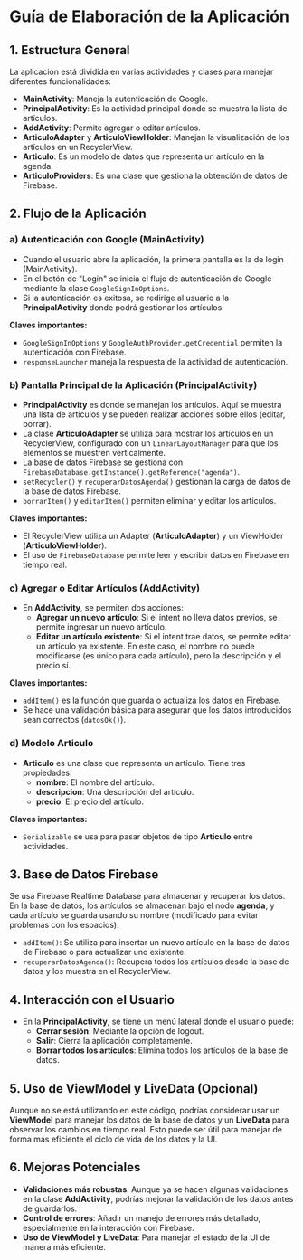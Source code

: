 # Guía de Elaboración de la Aplicación

## 1. Estructura General

La aplicación está dividida en varias actividades y clases para manejar diferentes funcionalidades:

- **MainActivity**: Maneja la autenticación de Google.
- **PrincipalActivity**: Es la actividad principal donde se muestra la lista de artículos.
- **AddActivity**: Permite agregar o editar artículos.
- **ArticuloAdapter** y **ArticuloViewHolder**: Manejan la visualización de los artículos en un RecyclerView.
- **Articulo**: Es un modelo de datos que representa un artículo en la agenda.
- **ArticuloProviders**: Es una clase que gestiona la obtención de datos de Firebase.

## 2. Flujo de la Aplicación

### a) Autenticación con Google (MainActivity)

- Cuando el usuario abre la aplicación, la primera pantalla es la de login (MainActivity).
- En el botón de "Login" se inicia el flujo de autenticación de Google mediante la clase `GoogleSignInOptions`.
- Si la autenticación es exitosa, se redirige al usuario a la **PrincipalActivity** donde podrá gestionar los artículos.

**Claves importantes:**
- `GoogleSignInOptions` y `GoogleAuthProvider.getCredential` permiten la autenticación con Firebase.
- `responseLauncher` maneja la respuesta de la actividad de autenticación.

### b) Pantalla Principal de la Aplicación (PrincipalActivity)

- **PrincipalActivity** es donde se manejan los artículos. Aquí se muestra una lista de artículos y se pueden realizar acciones sobre ellos (editar, borrar).
- La clase **ArticuloAdapter** se utiliza para mostrar los artículos en un RecyclerView, configurado con un `LinearLayoutManager` para que los elementos se muestren verticalmente.
- La base de datos Firebase se gestiona con `FirebaseDatabase.getInstance().getReference("agenda")`.
- `setRecycler()` y `recuperarDatosAgenda()` gestionan la carga de datos de la base de datos Firebase.
- `borrarItem()` y `editarItem()` permiten eliminar y editar los artículos.

**Claves importantes:**
- El RecyclerView utiliza un Adapter (**ArticuloAdapter**) y un ViewHolder (**ArticuloViewHolder**).
- El uso de `FirebaseDatabase` permite leer y escribir datos en Firebase en tiempo real.

### c) Agregar o Editar Artículos (AddActivity)

- En **AddActivity**, se permiten dos acciones:
  - **Agregar un nuevo artículo**: Si el intent no lleva datos previos, se permite ingresar un nuevo artículo.
  - **Editar un artículo existente**: Si el intent trae datos, se permite editar un artículo ya existente. En este caso, el nombre no puede modificarse (es único para cada artículo), pero la descripción y el precio sí.

**Claves importantes:**
- `addItem()` es la función que guarda o actualiza los datos en Firebase.
- Se hace una validación básica para asegurar que los datos introducidos sean correctos (`datosOk()`).

### d) Modelo Articulo

- **Articulo** es una clase que representa un artículo. Tiene tres propiedades:
  - **nombre**: El nombre del artículo.
  - **descripcion**: Una descripción del artículo.
  - **precio**: El precio del artículo.

**Claves importantes:**
- `Serializable` se usa para pasar objetos de tipo **Articulo** entre actividades.

## 3. Base de Datos Firebase

Se usa Firebase Realtime Database para almacenar y recuperar los datos. En la base de datos, los artículos se almacenan bajo el nodo **agenda**, y cada artículo se guarda usando su nombre (modificado para evitar problemas con los espacios).

- `addItem()`: Se utiliza para insertar un nuevo artículo en la base de datos de Firebase o para actualizar uno existente.
- `recuperarDatosAgenda()`: Recupera todos los artículos desde la base de datos y los muestra en el RecyclerView.

## 4. Interacción con el Usuario

- En la **PrincipalActivity**, se tiene un menú lateral donde el usuario puede:
  - **Cerrar sesión**: Mediante la opción de logout.
  - **Salir**: Cierra la aplicación completamente.
  - **Borrar todos los artículos**: Elimina todos los artículos de la base de datos.

## 5. Uso de ViewModel y LiveData (Opcional)

Aunque no se está utilizando en este código, podrías considerar usar un **ViewModel** para manejar los datos de la base de datos y un **LiveData** para observar los cambios en tiempo real. Esto puede ser útil para manejar de forma más eficiente el ciclo de vida de los datos y la UI.

## 6. Mejoras Potenciales

- **Validaciones más robustas**: Aunque ya se hacen algunas validaciones en la clase **AddActivity**, podrías mejorar la validación de los datos antes de guardarlos.
- **Control de errores**: Añadir un manejo de errores más detallado, especialmente en la interacción con Firebase.
- **Uso de ViewModel y LiveData**: Para manejar el estado de la UI de manera más eficiente.
